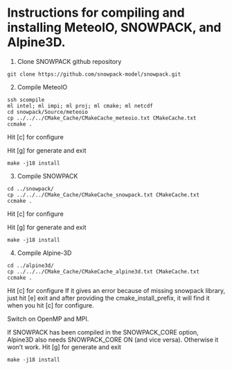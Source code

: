 # Instructions for compiling and installing MeteoIO, SNOWPACK, and Alpine3D. 

1. Clone SNOWPACK github repository
```
git clone https://github.com/snowpack-model/snowpack.git
```
2. Compile MeteoIO
```
ssh scompile
ml intel; ml impi; ml proj; ml cmake; ml netcdf
cd snowpack/Source/meteoio
cp ../../../CMake_Cache/CMakeCache_meteoio.txt CMakeCache.txt
ccmake .
```
Hit [c] for configure

Hit [g] for generate and exit
```
make -j18 install
```
3. Compile SNOWPACK
```
cd ../snowpack/
cp ../../../CMake_Cache/CMakeCache_snowpack.txt CMakeCache.txt
ccmake .
```
Hit [c] for configure

Hit [g] for generate and exit
```
make -j18 install
```
4. Compile Alpine-3D
```
cd ../alpine3d/
cp ../../../CMake_Cache/CMakeCache_alpine3d.txt CMakeCache.txt
ccmake .
```
Hit [c] for configure
If it gives an error because of missing snowpack library, just hit [e] exit and after providing the cmake_install_prefix, it will find it when you hit [c] for configure.

Switch on OpenMP and MPI.

If SNOWPACK has been compiled in the SNOWPACK_CORE option, Alpine3D also needs SNOWPACK_CORE ON (and vice versa). Otherwise it won’t work.
Hit [g] for generate and exit
```
make -j18 install
```
